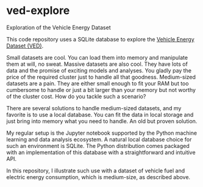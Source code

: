 # ved-explore
Exploration of the Vehicle Energy Dataset

This code repository uses a SQLite database to explore the [Vehicle
Energy Dataset (VED)](https://arxiv.org/abs/1905.02081).

Small datasets are cool. You can load them into memory and 
manipulate them at will, no sweat. Massive datasets are also 
cool. They have lots of data and the promise of exciting 
models and analyses. You gladly pay the price of the required 
cluster just to handle all that goodness. Medium-sized 
datasets are a pain. They are either small enough to fit your 
RAM but too cumbersome to handle or just a bit larger than 
your memory but not worthy of the cluster cost. How do you 
tackle such a scenario?

There are several solutions to handle medium-sized datasets, 
and my favorite is to use a local database. You can fit the 
data in local storage and just bring into memory what you 
need to handle. An old but proven solution.

My regular setup is the Jupyter notebook supported by the 
Python machine learning and data analysis ecosystem. A 
natural local database choice for such an environment is 
SQLite. The Python distribution comes packaged with an 
implementation of this database with a straightforward and 
intuitive API.

In this repository, I illustrate such use with a dataset of 
vehicle fuel and electric energy consumption, which is 
medium-size, as described above.
